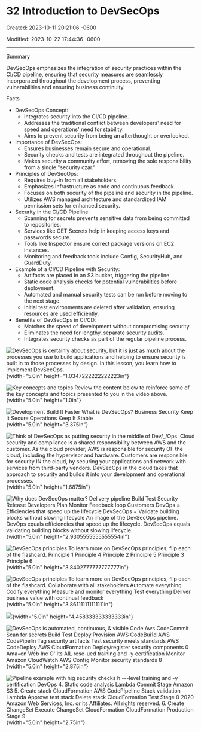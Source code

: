 # 32 Introduction to DevSecOps

Created: 2023-10-11 20:21:06 -0600

Modified: 2023-10-22 17:44:36 -0600

---

Summary

DevSecOps emphasizes the integration of security practices within the CI/CD pipeline, ensuring that security measures are seamlessly incorporated throughout the development process, preventing vulnerabilities and ensuring business continuity.

Facts

- DevSecOps Concept:
  - Integrates security into the CI/CD pipeline.
  - Addresses the traditional conflict between developers' need for speed and operations' need for stability.
  - Aims to prevent security from being an afterthought or overlooked.
- Importance of DevSecOps:
  - Ensures businesses remain secure and operational.
  - Security checks and tests are integrated throughout the pipeline.
  - Makes security a community effort, removing the sole responsibility from a single "security czar."
- Principles of DevSecOps:
  - Requires buy-in from all stakeholders.
  - Emphasizes infrastructure as code and continuous feedback.
  - Focuses on both security of the pipeline and security in the pipeline.
  - Utilizes AWS managed architecture and standardized IAM permission sets for enhanced security.
- Security in the CI/CD Pipeline:
  - Scanning for secrets prevents sensitive data from being committed to repositories.
  - Services like GET Secrets help in keeping access keys and passwords secure.
  - Tools like Inspector ensure correct package versions on EC2 instances.
  - Monitoring and feedback tools include Config, SecurityHub, and GuardDuty.
- Example of a CI/CD Pipeline with Security:
  - Artifacts are placed in an S3 bucket, triggering the pipeline.
  - Static code analysis checks for potential vulnerabilities before deployment.
  - Automated and manual security tests can be run before moving to the next stage.
  - Initial test environments are deleted after validation, ensuring resources are used efficiently.
- Benefits of DevSecOps in CI/CD:
  - Matches the speed of development without compromising security.
  - Eliminates the need for lengthy, separate security audits.
  - Integrates security checks as part of the regular pipeline process.





![DevSecOps is certainly about security, but it is just as much about the processes you use to build applications and helping to ensure security is built in to those processes by design. In this lesson, you learn how to implement DevSecOps. ](../../../media/AWS-DevOps-Module-10-32-Introduction-to-DevSecOps-image1.png){width="5.0in" height="1.0347222222222223in"}



![Key concepts and topics Review the content below to reinforce some of the key concepts and topics presented to you in the video above. ](../../../media/AWS-DevOps-Module-10-32-Introduction-to-DevSecOps-image2.png){width="5.0in" height="1.0in"}



![Development Build It Faster What is DevSecOps? Business Security Keep It Secure Operations Keep It Stable ](../../../media/AWS-DevOps-Module-10-32-Introduction-to-DevSecOps-image3.png){width="5.0in" height="3.375in"}



![Think of DevSecOps as putting security in the middle of Dev/_/Ops. Cloud security and compliance is a shared responsibility between AWS and the customer. As the cloud provider, AWS is responsible for security OF the cloud, including the hypervisor and hardware. Customers are responsible for security IN the cloud, by securing your applications and network with services from third-party vendors. DevSecOps in the cloud takes that approach to security and builds it into your development and operational processes. ](../../../media/AWS-DevOps-Module-10-32-Introduction-to-DevSecOps-image4.png){width="5.0in" height="1.6875in"}



![Why does DevSecOps matter? Delivery pipeline Build Test Security Release Developers Plan Monitor Feedback loop Customers DevOps = Efficiencies that speed up the lifecycle DevSecOps = Validate building blocks without slowing lifecycle An image of the DevSecOps pipeline. DevOps equals efficiencies that speed up the lifecycle. DevSecOps equals validating building blocks without slowing lifecycle. ](../../../media/AWS-DevOps-Module-10-32-Introduction-to-DevSecOps-image5.png){width="5.0in" height="2.9305555555555554in"}



![DevSecOps principles To learn more on DevSecOps principles, flip each of the flashcard. Principle 1 Principle 4 Principle 2 Principle 5 Principle 3 Principle 6 ](../../../media/AWS-DevOps-Module-10-32-Introduction-to-DevSecOps-image6.png){width="5.0in" height="3.8402777777777777in"}



![DevSecOps principles To learn more on DevSecOps principles, flip each of the flashcard. Collaborate with all stakeholders Automate everything Codify everything Measure and monitor everything Test everything Deliver business value with continual feedback ](../../../media/AWS-DevOps-Module-10-32-Introduction-to-DevSecOps-image7.png){width="5.0in" height="3.861111111111111in"}





![](../../../media/AWS-DevOps-Module-10-32-Introduction-to-DevSecOps-image8.png){width="5.0in" height="4.458333333333333in"}





![DevSecOps is automated, continuous, & visible Code Aws CodeCommit Scan for secrets Build Test Deploy Provision AWS CodeBui1d AWS CodePipelin Tag security artifacts Test security meets standards AWS CodeDeploy AWS CloudFormation Deploy/register security components 0 Ama•on Web Inc O' Its AIL rese-ued training and -y certification Monitor Amazon CloudWatch AWS Config Monitor security standards 8 ](../../../media/AWS-DevOps-Module-10-32-Introduction-to-DevSecOps-image9.png){width="5.0in" height="2.875in"}







![Pipeline example with hig security checks h ---level training and -y certification DevOps 4. Static code analysis Lambda Commit Stage Amazon S3 5. Create stack CloudFormation AWS CodePipeline Stack validation Lambda Approve test stack Delete stack CloudFormation Test Stage 0 2020 Amazon Web Services, Inc. or its Affiliates. All rights reserved. 6. Create ChangeSet Execute ChangeSet CloudFormation CloudFormation Production Stage 9 ](../../../media/AWS-DevOps-Module-10-32-Introduction-to-DevSecOps-image10.png){width="5.0in" height="2.75in"}
















